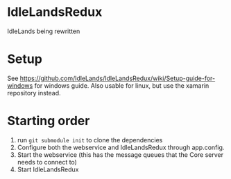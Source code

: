 # IdleLandsRedux
IdleLands being rewritten

# Setup

See https://github.com/IdleLands/IdleLandsRedux/wiki/Setup-guide-for-windows for windows guide. Also usable for linux, but use the xamarin repository instead.

# Starting order

1. run `git submodule init` to clone the dependencies
2. Configure both the webservice and IdleLandsRedux through app.config.
3. Start the webservice (this has the message queues that the Core server needs to connect to)
4. Start IdleLandsRedux
